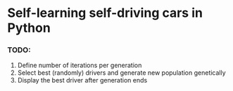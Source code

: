 # Self-learning self-driving cars in Python

### TODO:

1. Define number of iterations per generation
2. Select best (randomly) drivers and generate new population genetically
3. Display the best driver after generation ends